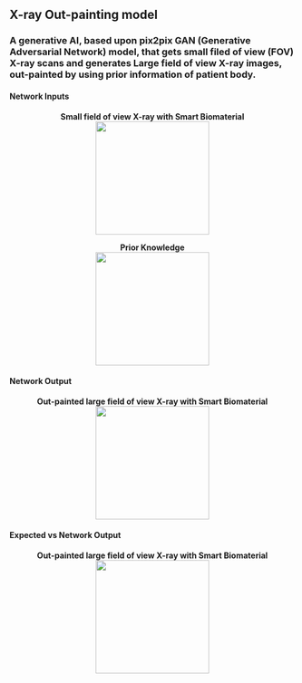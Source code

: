 ## X-ray Out-painting model

### A generative AI, based upon pix2pix GAN (Generative Adversarial Network) model, that gets small filed of view (FOV) X-ray scans and generates Large field of view X-ray images, out-painted by using prior information of patient body.

#### Network Inputs
<p align="center">
<strong>Small field of view X-ray with Smart Biomaterial</strong><br>
<img width="200" src=https://github.com/hh1368hh/DRROutPrinter/assets/12381813/22bbcff1-551a-41b9-acba-8bc3f4156b10>
<p/>

<p align="center">
<strong>Prior Knowledge</strong><br>
<img width="200" src=https://github.com/hh1368hh/DRROutPrinter/assets/12381813/69df901a-65a5-4e98-b071-8ed14ea5166e>
<p/>

#### Network Output
<p align="center">
<strong>Out-painted large field of view X-ray with Smart Biomaterial</strong><br>
<img width="200" src=https://github.com/hh1368hh/DRROutPrinter/assets/12381813/9490007f-05a6-49e3-b6ed-4aeec5eb3326>
<p/>

#### Expected vs Network Output
<p align="center">
<strong>Out-painted large field of view X-ray with Smart Biomaterial</strong><br>
<img width="200" src=https://github.com/hh1368hh/DRROutPrinter/assets/12381813/4546b827-bfc7-476f-8195-be9a4cb870bc>
<p/>
